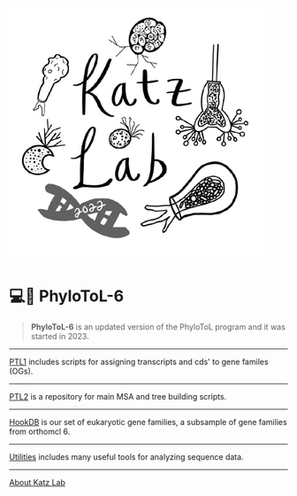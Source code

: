 ![Lab image](Katzlab.png)
# 💻🧬 PhyloToL-6
> **PhyloToL-6** is an updated version of the PhyloToL program and it was started in 2023.
***
[PTL1](/PTL1) includes scripts for assigning transcripts and cds' to gene familes (OGs).
***
[PTL2](/PTL2) is a repository for main MSA and tree building scripts.
***
[HookDB](/HookDB) is our set of eukaryotic gene families, a subsample of gene families from orthomcl 6.
***
[Utilities](/Utilities) includes many useful tools for analyzing sequence data.
***

[About Katz Lab](https://www.science.smith.edu/katz-lab/)
